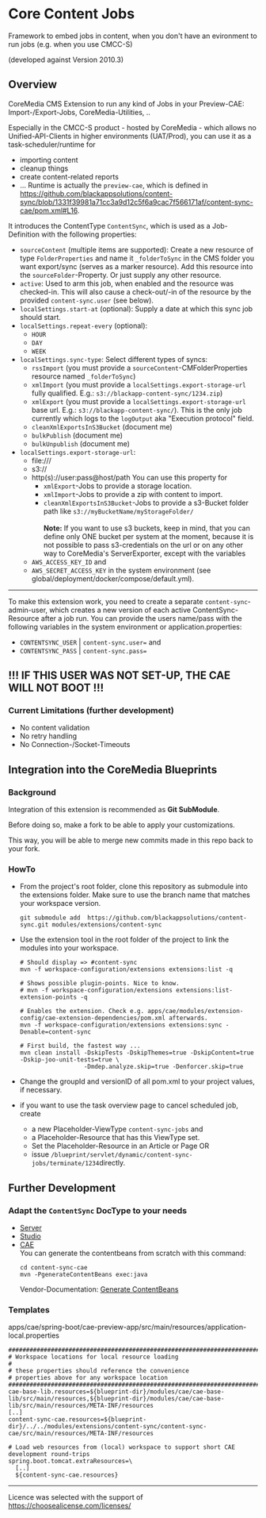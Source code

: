 # Core Content Jobs 

Framework to embed jobs in content, when you don't have an evironment to run jobs (e.g. when you use CMCC-S)

(developed against Version 2010.3)

## Overview
CoreMedia CMS Extension to run any kind of Jobs in your Preview-CAE: Import-/Export-Jobs, CoreMedia-Utilities, .. 

Especially in the CMCC-S product - hosted by CoreMedia - which allows no Unified-API-Clients in higher environments (UAT/Prod), you can use it as a task-scheduler/runtime for
* importing content
* cleanup things
* create content-related reports
* ...
Runtime is actually the `preview-cae`, which is defined in https://github.com/blackappsolutions/content-sync/blob/1331f39981a71cc3a9d12c5f6a9cac7f566171af/content-sync-cae/pom.xml#L16.

It introduces the ContentType `ContentSync`, which is used as a Job-Definition with the following properties:

  * `sourceContent` (multiple items are supported): Create a new resource of type `FolderProperties` and name it `_folderToSync` in the CMS folder you 
    want export/sync (serves as a marker resource). Add this resource into the `sourceFolder`-Property.
    Or just supply any other resource.
  * `active`: Used to arm this job, when enabled and the resource was checked-in. This will also cause a check-out/-in of the resource by the provided `content-sync.user` (see below).
  * `localSettings.start-at` (optional): Supply a date at which this sync job should start.  
  * `localSettings.repeat-every` (optional):
    * `HOUR`
    * `DAY`
    * `WEEK`
  * `localSettings.sync-type`: Select different types of syncs: 
    * `rssImport` (you must provide a `sourceContent`-CMFolderProperties resource named `_folderToSync`) 
    * `xmlImport` (you must provide a `localSettings.export-storage-url` fully qualified. E.g.: `s3://blackapp-content-sync/1234.zip`)  
    * `xmlExport` (you must provide a `localSettings.export-storage-url` base url. E.g.: `s3://blackapp-content-sync/`). This is the only job currently which logs to the `logOutput` aka "Execution protocol" field.
    * `cleanXmlExportsInS3Bucket` (document me)
    * `bulkPublish` (document me)
    * `bulkUnpublish` (document me)
  * `localSettings.export-storage-url`: 
    * file:///
    * s3://
    * http(s)://user:pass@host/path
    You can use this property for 
      * `xmlExport`-Jobs to provide a storage location.
      * `xmlImport`-Jobs to provide a zip with content to import.
      * `cleanXmlExportsInS3Bucket`-Jobs to provide a s3-Bucket folder path like `s3://myBucketName/myStorageFolder/`
    <br/><br/>
    **Note:** If you want to use s3 buckets, keep in mind, that you can define only ONE bucket per system at the moment, 
    because it is not possible to pass s3-credentials on the url or on any other way to CoreMedia's ServerExporter, 
    except with the variables 
    * `AWS_ACCESS_KEY_ID` and 
    * `AWS_SECRET_ACCESS_KEY` in the system environment (see global/deployment/docker/compose/default.yml).
  ---
  To make this extension work, you need to create a separate `content-sync`-admin-user, which creates a new version of each active ContentSync-Resource after a job run. You can provide the users name/pass with the following variables in the system environment or application.properties:
  * `CONTENTSYNC_USER` | `content-sync.user=` and 
  * `CONTENTSYNC_PASS` | `content-sync.pass=`

  !!! IF THIS USER WAS NOT SET-UP, THE CAE WILL NOT BOOT !!!
  ---

### Current Limitations (further development)
* No content validation
* No retry handling
* No Connection-/Socket-Timeouts

## Integration into the CoreMedia Blueprints

### Background

Integration of this extension is recommended as **Git SubModule**.
                                                  
Before doing so, make a fork to be able to apply your customizations.

This way, you will be able to merge new commits made in this repo back to your fork.
 
### HowTo

- From the project's root folder, clone this repository as submodule into the extensions folder. Make sure to use the branch name that matches your workspace version. 
    ```
    git submodule add  https://github.com/blackappsolutions/content-sync.git modules/extensions/content-sync
    ```

- Use the extension tool in the root folder of the project to link the modules into your workspace.
    ```                                                          
    # Should display => #content-sync
    mvn -f workspace-configuration/extensions extensions:list -q
  
    # Shows possible plugin-points. Nice to know.
    # mvn -f workspace-configuration/extensions extensions:list-extension-points -q
    
    # Enables the extension. Check e.g. apps/cae/modules/extension-config/cae-extension-dependencies/pom.xml afterwards. 
    mvn -f workspace-configuration/extensions extensions:sync -Denable=content-sync
  
    # First build, the fastest way ... 
    mvn clean install -DskipTests -DskipThemes=true -DskipContent=true -Dskip-joo-unit-tests=true \ 
                      -Dmdep.analyze.skip=true -Denforcer.skip=true
    ```
- Change the groupId and versionID of all pom.xml to your project values, if necessary.

- if you want to use the task overview page to cancel scheduled job, create
  - a new Placeholder-ViewType `content-sync-jobs` and
  - a Placeholder-Resource that has this ViewType set.
  - Set the Placeholder-Resource in an Article or Page OR
  - issue `/blueprint/servlet/dynamic/content-sync-jobs/terminate/1234`directly.
  
## Further Development
  
### Adapt the `ContentSync` DocType to your needs

* [Server](content-sync-server/src/main/resources/framework/doctypes/content-sync-doctypes.xml)
* [Studio](content-sync-studio-plugin/src/main/joo/de/bas/contentsync/studio/form/ContentSyncForm.mxml)
* [CAE](content-sync-cae/src/main/resources/framework/spring/content-sync-contentbeans.xml)<br>
  You can generate the contentbeans from scratch with this command: 
  ```                                 
  cd content-sync-cae
  mvn -PgenerateContentBeans exec:java
  ```
  Vendor-Documentation: [Generate ContentBeans](https://documentation.coremedia.com/cmcc-10/artifacts/2101/webhelp/cae-developer-en/content/GeneratingContentBeans.html)  

### Templates
apps/cae/spring-boot/cae-preview-app/src/main/resources/application-local.properties
```
########################################################################################################################
# Workspace locations for local resource loading
#
# these properties should reference the convenience
# properties above for any workspace location
########################################################################################################################
cae-base-lib.resources=${blueprint-dir}/modules/cae/cae-base-lib/src/main/resources,${blueprint-dir}/modules/cae/cae-base-lib/src/main/resources/META-INF/resources
[..]
content-sync-cae.resources=${blueprint-dir}/../../modules/extensions/content-sync/content-sync-cae/src/main/resources/META-INF/resources

# Load web resources from (local) workspace to support short CAE development round-trips
spring.boot.tomcat.extraResources=\
  [..]
  ${content-sync-cae.resources}
```

---
Licence was selected with the support of https://choosealicense.com/licenses/
                                       

